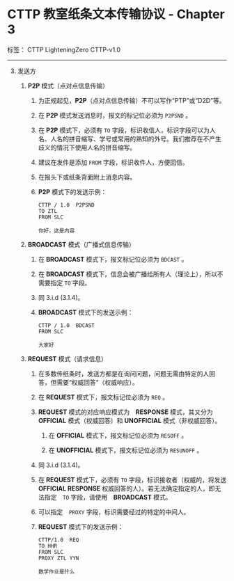 # CTTP 教室纸条文本传输协议 - Chapter 3

标签： CTTP LighteningZero CTTP-v1.0

---

3. 发送方

    1. **P2P** 模式（点对点信息传输）
        1. 为正规起见，**P2P**（点对点信息传输）不可以写作“PTP”或“D2D”等。

        1. 在 **P2P** 模式发送消息时，报文的标记位必须为 `P2PSND` 。

        1. 在 **P2P** 模式下，必须有 `TO` 字段，标识收信人，标识字段可以为人名、人名的拼音缩写、学号或常用的熟知的外号。我们推荐在不产生歧义的情况下使用人名的拼音缩写。

        1. 建议在发件是添加 `FROM` 字段，标识收件人，方便回信。

        1. 在报头下或纸条背面附上消息内容。

        1. **P2P** 模式下的发送示例：

            ```text
            CTTP / 1.0  P2PSND
            TO ZTL
            FROM SLC

            你好，这是内容
            ```

    2. **BROADCAST** 模式（广播式信息传输）

        1. 在 **BROADCAST** 模式下，报文标记位必须为 `BDCAST` 。

        2. 在 **BROADCAST** 模式下，信息会被广播给所有人（理论上），所以不需要指定 `TO` 字段。

        3. 同 3.i.d (3.1.4)。

        4. **BROADCAST** 模式下的发送示例：

            ```text
            CTTP / 1.0  BDCAST
            FROM SLC

            大家好
            ```

    3. **REQUEST** 模式（请求信息）

        1. 在多数传纸条时，发送方都是在询问问题，问题无需由特定的人回答，但需要“权威回答”（权威响应）。

        2. 在 **REQUEST** 模式下，报文标记位必须为 `REQ` 。

        3. **REQUEST** 模式的对应响应模式为　**RESPONSE** 模式，其又分为 **OFFICIAL** 模式（权威回答）和 **UNOFFICIAL** 模式（非权威回答）。

           1. 在 **OFFICIAL** 模式下，报文标记位必须为 `RESOFF` 。

           2. 在 **UNOFFICIAL** 模式下，报文标记位必须为 `RESUNOFF` 。

        4. 同 3.i.d (3.1.4)。

        5. 在 **REQUEST** 模式下，必须有 `TO` 字段，标识接收者（权威的，将发送 **OFFICIAL RESPONSE** 权威回答的人）。若无法确定指定的人，即无法指定　`TO` 字段，请使用　**BROADCAST** 模式。

        6. 可以指定　`PROXY` 字段，标识需要经过的特定的中间人。

        7. **REQUEST** 模式下的发送示例：

            ```text
            CTTP/1.0  REQ
            TO HHR
            FROM SLC
            PROXY ZTL YYN

            数学作业是什么
            ```